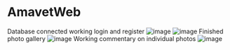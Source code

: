 # AmavetWeb
Database connected working login and register
![image](https://github.com/IDontKnowWhyMe/AmavetWeb/assets/62913230/0c64faf0-e819-4c2e-9f0a-104eb98ef498)
![image](https://github.com/IDontKnowWhyMe/AmavetWeb/assets/62913230/90d7f756-89f3-427b-8eac-ebb714e61c58)
Finished photo gallery
![image](https://github.com/IDontKnowWhyMe/AmavetWeb/assets/62913230/9f841736-cf58-4469-8539-b91aebe3881b)
Working commentary on individual photos
![image](https://github.com/IDontKnowWhyMe/AmavetWeb/assets/62913230/1ca46950-cd23-4865-887d-f853c5451197)

